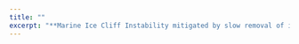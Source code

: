 ```yaml
---
title: ""
excerpt: "**Marine Ice Cliff Instability mitigated by slow removal of ice shelves.** The Marine Ice Cliff Instability posits ice cliffs above a critical height collapse under their own weight, initiating runaway ice sheet retreat. We model the formation of marine ice cliffs, as an Antarctic ice shelf is removed. We show that over ice-shelf collapse timescales longer than a few days (consistent with observations), ice cliffs comprised of intact ice are more stable, undergoing viscous flow rather than brittle fracture. [Publication](https://agupubs.onlinelibrary.wiley.com/doi/abs/10.1029/2019gl084183)  <br/> <img width='100%' src='/images/MICI_fig.pdf'>  <br> "
---
```

